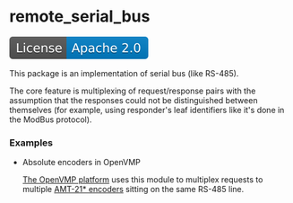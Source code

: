 # remote_serial_bus

[![License](./apache20.svg)](./LICENSE.txt)

This package is an implementation of serial bus (like RS-485).

The core feature is multiplexing of request/response pairs with the assumption
that the responses could not be distinguished between themselves (for example,
using responder's leaf identifiers like it's done in the ModBus protocol).

### Examples

- Absolute encoders in OpenVMP

  [The OpenVMP platform](https://github.com/openvmp/openvmp) uses this module to multiplex requests to multiple
[AMT-21* encoders](https://github.com/openvmp/encoder_amt21)
sitting on the same RS-485 line.

